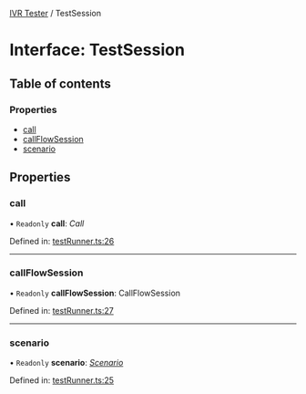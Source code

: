 [IVR Tester](../README.md) / TestSession

# Interface: TestSession

## Table of contents

### Properties

- [call](testsession.md#call)
- [callFlowSession](testsession.md#callflowsession)
- [scenario](testsession.md#scenario)

## Properties

### call

• `Readonly` **call**: *Call*

Defined in: [testRunner.ts:26](https://github.com/SketchingDev/ivr-tester/blob/75f8f29/packages/ivr-tester/src/testRunner.ts#L26)

___

### callFlowSession

• `Readonly` **callFlowSession**: CallFlowSession

Defined in: [testRunner.ts:27](https://github.com/SketchingDev/ivr-tester/blob/75f8f29/packages/ivr-tester/src/testRunner.ts#L27)

___

### scenario

• `Readonly` **scenario**: [*Scenario*](scenario.md)

Defined in: [testRunner.ts:25](https://github.com/SketchingDev/ivr-tester/blob/75f8f29/packages/ivr-tester/src/testRunner.ts#L25)
